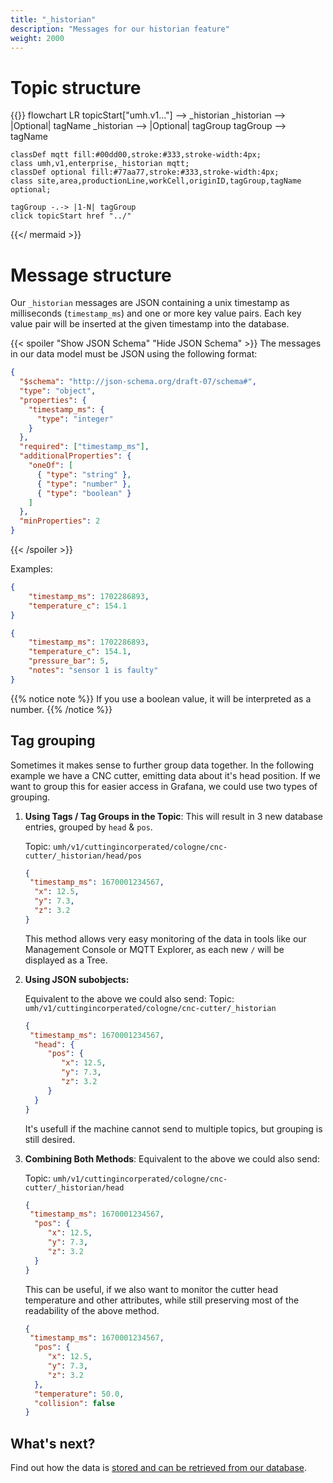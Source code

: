 ```yaml
---
title: "_historian"
description: "Messages for our historian feature"
weight: 2000
---
```


# Topic structure

{{<mermaid theme="neutral" >}}
flowchart LR
topicStart["umh.v1..."] --> _historian
_historian --> |Optional| tagName
_historian --> |Optional| tagGroup
tagGroup --> tagName

    classDef mqtt fill:#00dd00,stroke:#333,stroke-width:4px;
    class umh,v1,enterprise,_historian mqtt;
    classDef optional fill:#77aa77,stroke:#333,stroke-width:4px;
    class site,area,productionLine,workCell,originID,tagGroup,tagName optional;

    tagGroup -.-> |1-N| tagGroup
    click topicStart href "../"
{{</ mermaid >}}


# Message structure

Our `_historian` messages are JSON containing a unix timestamp as milliseconds (`timestamp_ms`) and one or more key value pairs.
Each key value pair will be inserted at the given timestamp into the database.

{{< spoiler "Show JSON Schema" "Hide JSON Schema" >}}
The messages in our data model must be JSON using the following format:

```json
{
  "$schema": "http://json-schema.org/draft-07/schema#",
  "type": "object",
  "properties": {
    "timestamp_ms": {
      "type": "integer"
    }
  },
  "required": ["timestamp_ms"],
  "additionalProperties": {
    "oneOf": [
      { "type": "string" },
      { "type": "number" },
      { "type": "boolean" }
    ]
  },
  "minProperties": 2
}
```

{{< /spoiler >}}

Examples:
```json
{
    "timestamp_ms": 1702286893,
    "temperature_c": 154.1
}
```

```json
{
    "timestamp_ms": 1702286893,
    "temperature_c": 154.1,
    "pressure_bar": 5,
    "notes": "sensor 1 is faulty"
}
```


{{% notice note %}}
If you use a boolean value, it will be interpreted as a number.
{{% /notice %}}


## Tag grouping
Sometimes it makes sense to further group data together.
In the following example we have a CNC cutter, emitting data about it's head position.
If we want to group this for easier access in Grafana, we could use two types of grouping.

1) __Using Tags / Tag Groups in the Topic__:
   This will result in 3 new database entries, grouped by `head` & `pos`.

   Topic: `umh/v1/cuttingincorperated/cologne/cnc-cutter/_historian/head/pos`
    ```json
    {
     "timestamp_ms": 1670001234567,
      "x": 12.5,
      "y": 7.3,
      "z": 3.2
    }
    ```
   This method allows very easy monitoring of the data in tools like our Management Console or MQTT Explorer, as each new `/` will be displayed as a Tree.

2) __Using JSON subobjects:__

    Equivalent to the above we could also send:
    Topic: `umh/v1/cuttingincorperated/cologne/cnc-cutter/_historian`
    ```json
    {
     "timestamp_ms": 1670001234567,
      "head": {
         "pos": {
            "x": 12.5,
            "y": 7.3,
            "z": 3.2   
         }
      }
    }
    ```
   It's usefull if the machine cannot send to multiple topics, but grouping is still desired.


3) __Combining Both Methods__:
   Equivalent to the above we could also send:

   Topic: `umh/v1/cuttingincorperated/cologne/cnc-cutter/_historian/head`
    ```json
    {
     "timestamp_ms": 1670001234567,
      "pos": {
         "x": 12.5,
         "y": 7.3,
         "z": 3.2
      }
    }
    ```
   This can be useful, if we also want to monitor the cutter head temperature and other attributes, while still preserving most of the readability of the above method.
    ```json
    {
     "timestamp_ms": 1670001234567,
      "pos": {
         "x": 12.5,
         "y": 7.3,
         "z": 3.2
      },
      "temperature": 50.0,
      "collision": false
    }

## What's next?

Find out how the data is [stored and can be retrieved from our database](../../database).
